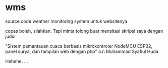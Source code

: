 # wms
source code weather monitoring system untuk websitenya

copas boleh, silahkan. Tapi minta tolong buat mensitasi skripsi saya dengan judul 

"Sistem pemantauan cuaca berbasis mikrokontroler NodeMCU ESP32, panel surya, dan tampilan web dengan php" a.n Muhammad Syafiul Huda

Hehehe. . .
